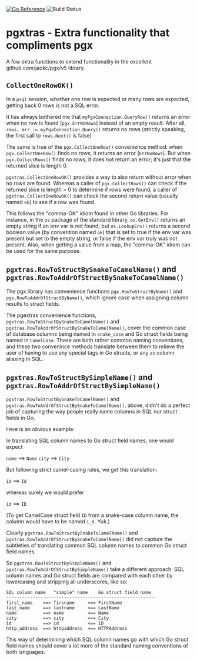 [![Go Reference](https://pkg.go.dev/badge/github.com/manniwood/pgxtras.svg)](https://pkg.go.dev/github.com/manniwood/pgxtras)
![Build Status](https://github.com/manniwood/pgxtras/actions/workflows/ci.yml/badge.svg)

# pgxtras - Extra functionality that compliments pgx

A few extra functions to extend functionality in
the excellent github.com/jackc/pgx/v5 library.

## `CollectOneRowOK()`

In a `psql` session, whether one row is expected or many rows are expected,
getting back 0 rows is not a SQL error.

It has always bothered me that `myPgxConnection.QueryRow()` returns
an error when no row is found (`pgx.ErrNoRows`) instead of an empty
result. After all, `rows, err := myPgxConnection.Query()` returns no rows
(strictly speaking, the first call to `rows.Next()` is false)

The same is true of the `pgx.CollectOneRow()` convenience method:
when `pgx.CollectOneRow()` finds no rows, it returns an error (`ErrNoRows`).
But when `pgx.CollectRows()` finds no rows, it does not return an error;
it's just that the returned slice is length 0.

`pgxtras.CollectOneRowOK()` provides a way to also return without error when no
rows are found. Whereas a caller of `pgx.CollectRows()` can check if the
returned slice is length > 0 to determine if rows were found, a caller of
`pgxtras.CollectOneRowOK()` can check the second return value (usually named `ok`)
to see if a row was found.

This follows the "comma-OK" idiom found in other Go libraries. For instance,
in the `os` package of the standard library, `os.GetEnv()` returns an
empty string if an env var is not found; but `os.LookupEnv()` returns
a second boolean value (by convention named `ok`) that is set to true
if the env var was present but set to the empty string, or false if
the env var truly was not present. Also, when getting a value from a map,
the "comma-OK" idiom can be used for the same purpose.

## `pgxtras.RowToStructBySnakeToCamelName()` and `pgxtras.RowToAddrOfStructBySnakeToCamelName()`

The pgx library has convenience functions `pgx.RowToStructByName()` and
`pgx.RowToAddrOfStructByName()`, which ignore case when assigning
column results to struct fields.

The pgextras convenience functions, `pgxtras.RowToStructBySnakeToCamelName()`
and `pgxtras.RowToAddrOfStructBySnakeToCamelName()`, cover the common case
of database columns being named in `snake_case` and Go struct fields
being named in `CamelCase`. These are both rather common naming conventions,
and these two convenince methods translate between them to relieve the user
of having to use any special tags in Go structs, or any `as` column
aliasing in SQL.

## `pgxtras.RowToStructBySimpleName()` and `pgxtras.RowToAddrOfStructBySimpleName()`
`pgxtras.RowToStructBySnakeToCamelName()` and `pgxtras.RowToAddrOfStructBySnakeToCamelName()`,
above, didn't do a perfect job of capturing the way people really name
columns in SQL nor struct fields in Go.

Here is an obvious example:

In translating SQL column names to Go struct field names, one would expect

`name` ==> `Name`
`city` ==> `City`

But following strict camel-casing rules, we get this translation:

`id` ==> `Id`

whereas surely we would prefer

`id` ==> `ID`

(To get CamelCase struct field `ID` from a snake-case column name, the column
would have to be named `i_d`. Yuk.)

Clearly `pgxtras.RowToStructBySnakeToCamelName()` and `pgxtras.RowToAddrOfStructBySnakeToCamelName()`
did not capture the subtleties of translating common SQL column names
to common Go struct field names.

So `pgxtras.RowToStructBySimpleName()` and `pgxtras.RowToAddrOfStructBySimpleName()` take
a different approach. SQL column names and Go struct fields are compared with
each other by lowercasing and stripping all underscores, like so:

```
SQL column name   "simple" name    Go struct field name
---------------------------------------------------------
first_name    ==> firsname     <== FirstName
last_name     ==> lastname     <== LastName
name          ==> name         <== Name
city          ==> city         <== City
id            ==> id           <== ID
http_address  ==> httpaddress  <== HTTPAddress
```

This way of determining which SQL column names go with which Go struct field
names should cover a lot more of the standard naming conventions of both
languages.
